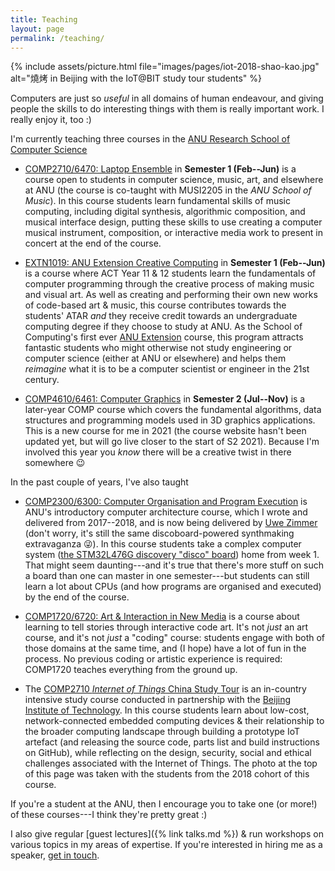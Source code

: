 ```yaml
---
title: Teaching
layout: page
permalink: /teaching/
---
```


{% include assets/picture.html file="images/pages/iot-2018-shao-kao.jpg" alt="燒烤 in Beijing with the IoT@BIT study tour students" %}

Computers are just so _useful_ in all domains of human endeavour, and giving
people the skills to do interesting things with them is really important work. I
really enjoy it, too :)

I'm currently teaching three courses in the
[ANU Research School of Computer Science](https://cs.anu.edu.au/courses/comp2300/)

- [COMP2710/6470: Laptop Ensemble](https://cs.anu.edu.au/courses/comp2710-lens/)
  in **Semester 1 (Feb--Jun)** is a course open to students in computer science,
  music, art, and elsewhere at ANU (the course is co-taught with MUSI2205 in the
  _ANU School of Music_). In this course students learn fundamental skills of
  music computing, including digital synthesis, algorithmic composition, and
  musical interface design, putting these skills to use creating a computer
  musical instrument, composition, or interactive media work to present in
  concert at the end of the course.

- [EXTN1019: ANU Extension Creative Computing](https://cs.anu.edu.au/code-creativity-culture/creative-computing/)
  in **Semester 1 (Feb--Jun)** is a course where ACT Year 11 & 12 students learn
  the fundamentals of computer programming through the creative process of
  making music and visual art. As well as creating and performing their own new
  works of code-based art & music, this course contributes towards the students'
  ATAR _and_ they receive credit towards an undergraduate computing degree if
  they choose to study at ANU. As the School of Computing's first ever
  [ANU Extension](https://extension.anu.edu.au) course, this program attracts
  fantastic students who might otherwise not study engineering or computer
  science (either at ANU or elsewhere) and helps them _reimagine_ what it is to
  be a computer scientist or engineer in the 21st century.

- [COMP4610/6461: Computer Graphics](https://cs.anu.edu.au/courses/comp4610/) in
  **Semester 2 (Jul--Nov)** is a later-year COMP course which covers the
  fundamental algorithms, data structures and programming models used in 3D
  graphics applications. This is a new course for me in 2021 (the course website
  hasn't been updated yet, but will go live closer to the start of S2 2021).
  Because I'm involved this year you _know_ there will be a creative twist in
  there somewhere 😉

In the past couple of years, I've also taught

- [COMP2300/6300: Computer Organisation and Program
  Execution](https://cs.anu.edu.au/courses/comp2300/) is ANU's introductory
  computer architecture course, which I wrote and delivered from 2017--2018, and
  is now being delivered by [Uwe
  Zimmer](https://researchers.anu.edu.au/researchers/zimmer-ur) (don't worry,
  it's still the same discoboard-powered synthmaking extravaganza 😜). In this
  course students take a complex computer system ([the STM32L476G discovery
  "disco" board](http://www.st.com/en/evaluation-tools/32l476gdiscovery.html))
  home from week 1. That might seem daunting---and it's true that there's more
  stuff on such a board than one can master in one semester---but students can
  still learn a lot about CPUs (and how programs are organised and executed) by
  the end of the course.

- [COMP1720/6720: Art & Interaction in New Media](https://cs.anu.edu.au/courses/comp1720/)
  is a course about learning to tell stories through interactive code art. It's
  not _just_ an art course, and it's not _just_ a "coding" course: students
  engage with both of those domains at the same time, and (I hope) have a lot of
  fun in the process. No previous coding or artistic experience is required:
  COMP1720 teaches everything from the ground up.

- The [COMP2710 _Internet of Things_ China Study
  Tour](https://cs.anu.edu.au/courses/china-study-tour/) is an in-country
  intensive study course conducted in partnership with the [Beijing Institute of
  Technology](http://english.bit.edu.cn/). In this course students learn about
  low-cost, network-connected embedded computing devices & their relationship to
  the broader computing landscape through building a prototype IoT artefact (and
  releasing the source code, parts list and build instructions on GitHub), while
  reflecting on the design, security, social and ethical challenges associated
  with the Internet of Things. The photo at the top of this page was taken with
  the students from the 2018 cohort of this course.

If you're a student at the ANU, then I encourage you to take one (or more!) of
these courses---I think they're pretty great :)

I also give regular [guest lectures]({% link talks.md %}) & run workshops on
various topics in my areas of expertise. If you're interested in hiring me as a
speaker, [get in touch](mailto:ben.swift@anu.edu.au).
